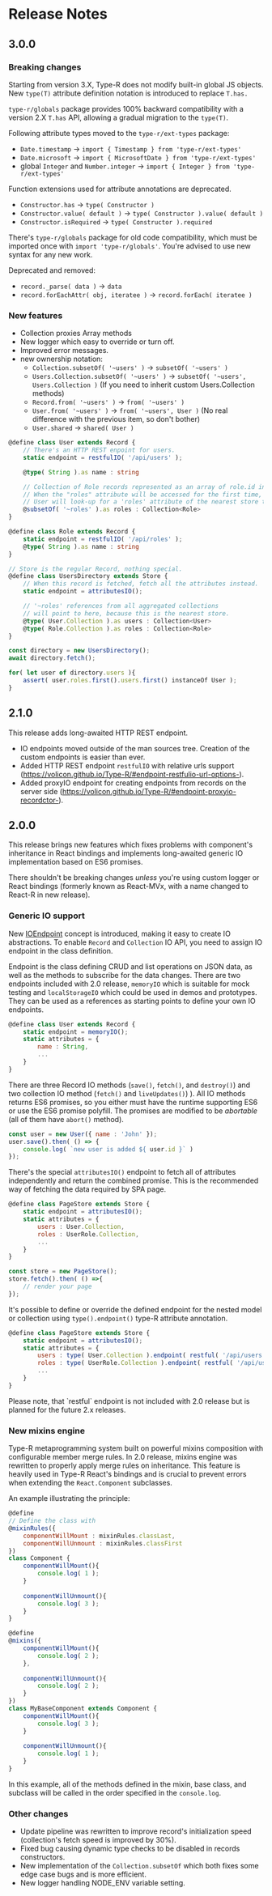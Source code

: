 # Release Notes

## 3.0.0

### Breaking changes

Starting from version 3.X, Type-R does not modify built-in global JS objects. New `type(T)` attribute definition notation is introduced to replace `T.has.`

`type-r/globals` package provides 100% backward compatibility with a version 2.X `T.has` API, allowing a gradual migration to the `type(T)`.

Following attribute types moved to the `type-r/ext-types` package:

- `Date.timestamp` -> `import { Timestamp } from 'type-r/ext-types'`
- `Date.microsoft` -> `import { MicrosoftDate } from 'type-r/ext-types'`
- global `Integer` and `Number.integer` -> `import { Integer } from 'type-r/ext-types'`

Function extensions used for attribute annotations are deprecated.

- `Constructor.has` -> `type( Constructor )`
- `Constructor.value( default )` -> `type( Constructor ).value( default )`
- `Constructor.isRequired` -> `type( Constructor ).required`

There's `type-r/globals` package for old code compatibility, which must be imported once with `import 'type-r/globals'`.
You're advised to use new syntax for any new work.

Deprecated and removed:

- `record._parse( data )` -> `data`
- `record.forEachAttr( obj, iteratee )` -> `record.forEach( iteratee )`

### New features

- Collection proxies Array methods
- New logger which easy to override or turn off.
- Improved error messages.
- new ownership notation:
    - `Collection.subsetOf( '~users' )` -> `subsetOf( '~users' )`
    - `Users.Collection.subsetOf( '~users' )` -> `subsetOf( '~users', Users.Collection )` (If you need to inherit custom Users.Collection methods)
    - `Record.from( '~users' )` -> `from( '~users' )`
    - `User.from( '~users' )` -> `from( '~users', User )` (No real difference with the previous item, so don't bother)
    - `User.shared` -> `shared( User )`

```typescript
@define class User extends Record {
    // There's an HTTP REST enpoint for users.
    static endpoint = restfulIO( '/api/users' );

    @type( String ).as name : string

    // Collection of Role records represented as an array of role.id in JSON.
    // When the "roles" attribute will be accessed for the first time,
    // User will look-up for a 'roles' attribute of the nearest store to resolve ids to actual Users.
    @subsetOf( '~roles' ).as roles : Collection<Role>
}

@define class Role extends Record {
    static endpoint = restfulIO( '/api/roles' );
    @type( String ).as name : string
}

// Store is the regular Record, nothing special.
@define class UsersDirectory extends Store {
    // When this record is fetched, fetch all the attributes instead.
    static endpoint = attributesIO();

    // '~roles' references from all aggregated collections
    // will point to here, because this is the nearest store.
    @type( User.Collection ).as users : Collection<User>
    @type( Role.Collection ).as roles : Collection<Role>
}

const directory = new UsersDirectory();
await directory.fetch();

for( let user of directory.users ){
    assert( user.roles.first().users.first() instanceOf User );
}
```

## 2.1.0

This release adds long-awaited HTTP REST endpoint.

- IO endpoints moved outside of the man sources tree. Creation of the custom endpoints is easier than ever.
- Added HTTP REST endpoint `restfulIO` with relative urls support (https://volicon.github.io/Type-R/#endpoint-restfulio-url-options-).
- Added proxyIO endpoint for creating endpoints from records on the server side (https://volicon.github.io/Type-R/#endpoint-proxyio-recordctor-).

## 2.0.0

This release brings new features which fixes problems with component's inheritance in React bindings and implements long-awaited generic IO implementation based on ES6 promises.

There shouldn't be breaking changes _unless_ you're using custom logger or React bindings (formerly known as React-MVx, with a name changed to React-R in new release).

### Generic IO support

New [IOEndpoint]() concept is introduced, making it easy to create IO abstractions. To enable `Record` and `Collection` IO API, you need to assign IO endpoint in the class definition.

Endpoint is the class defining CRUD and list operations on JSON data, as well as the methods to subscribe for the data changes. There are two endpoints included with 2.0 release, `memoryIO` which is suitable for mock testing and `localStorageIO` which could be used in demos and prototypes. They can be used as a references as starting points to define your own IO endpoints.

```javascript
@define class User extends Record {
    static endpoint = memoryIO();
    static attributes = {
        name : String,
        ...
    }
}
```

There are three Record IO methods (`save()`, `fetch()`, and `destroy()`) and two collection IO method (`fetch()` and `liveUpdates()`) ). All IO methods returns ES6 promises, so you either must have the runtime supporting ES6 or use the ES6 promise polyfill. The promises are modified to be _abortable_ (all of them have `abort()` method).

```javascript
const user = new User({ name : 'John' });
user.save().then( () => {
    console.log( `new user is added ${ user.id }` )
});
```

There's the special `attributesIO()` endpoint to fetch all of attributes independently and return the combined promise. This is the recommended way of fetching the data required by SPA page.

```javascript
@define class PageStore extends Store {
    static endpoint = attributesIO();
    static attributes = {
        users : User.Collection,
        roles : UserRole.Collection,
        ...
    }
}

const store = new PageStore();
store.fetch().then( () =>{
    // render your page
});
```

It's possible to define or override the defined endpoint for the nested model or collection using `type().endpoint()` type-R attribute annotation.

```javascript
@define class PageStore extends Store {
    static endpoint = attributesIO();
    static attributes = {
        users : type( User.Collection ).endpoint( restful( '/api/users' ) ),
        roles : type( UserRole.Collection ).endpoint( restful( '/api/userroles' ) ),
        ...
    }
}
```

<aside class="notice">
Please note, that `restful` endpoint is not included with 2.0 release but is planned for the future 2.x releases.
</aside>

### New mixins engine

Type-R metaprogramming system built on powerful mixins composition with configurable member merge rules. In 2.0 release, mixins engine was rewritten to properly apply merge rules on inheritance. This feature is heavily used in Type-R React's bindings and is crucial to prevent errors when extending the `React.Component` subclasses.

An example illustrating the principle:

```javascript
@define
// Define the class with 
@mixinRules({
    componentWillMount : mixinRules.classLast,
    componentWillUnmount : mixinRules.classFirst
})
class Component {
    componentWillMount(){
        console.log( 1 );
    }
    
    componentWillUnmount(){
        console.log( 3 );
    }
}

@define
@mixins({
    componentWillMount(){
        console.log( 2 );
    },
    
    componentWillUnmount(){
        console.log( 2 );
    }
})
class MyBaseComponent extends Component {
    componentWillMount(){
        console.log( 3 );
    }
    
    componentWillUnmount(){
        console.log( 1 );
    }
}
```

In this example, all of the methods defined in the mixin, base class, and subclass will be called in the order specified in the `console.log`.

### Other changes

- Update pipeline was rewritten to improve record's initialization speed (collection's fetch speed is improved by 30%).
- Fixed bug causing dynamic type checks to be disabled in records constructors.
- New implementation of the `Collection.subsetOf` which both fixes some edge case bugs and is more efficient.
- New logger handling NODE_ENV variable setting.
